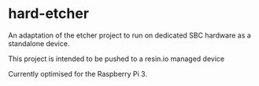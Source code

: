 # hard-etcher
An adaptation of the etcher project to run on dedicated SBC hardware as a standalone device.

This project is intended to be pushed to a resin.io managed device

Currently optimised for the Raspberry Pi 3.
